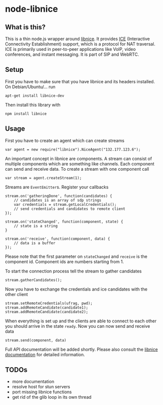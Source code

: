# node-libnice

## What is this?

This is a thin node.js wrapper around [libnice](http://nice.freedesktop.org/).
It provides
[ICE](http://en.wikipedia.org/wiki/Interactive_Connectivity_Establishment)
(Interactive Connectivity Establishment) support, which is a protocol for NAT
traversal. ICE is primarily used in peer-to-peer applications like VoIP, video
conferences, and instant messaging. It is part of SIP and WebRTC.

## Setup

First you have to make sure that you have libnice and its headers installed. On
Debian/Ubuntu/... run

	apt-get install libnice-dev

Then install this library with

	npm install libnice

## Usage

First you have to create an agent which can create streams

	var agent = new require("libnice").NiceAgent("132.177.123.6");

An important concept in libnice are components. A stream can consist of
multiple components which are something like channels. Each component can send
and receive data. To create a stream with one component call

	var stream = agent.createStream(1);

Streams are `EventEmitter`s. Register your callbacks

	stream.on('gatheringDone', function(candidates) {
	    // candidates is an array of sdp strings
	    var credentials = stream.getLocalCredentials();
	    // send credentials and candidates to remote client
	});

	stream.on('stateChanged', function(component, state) {
		// state is a string
	}

	stream.on('receive', function(component, data) {
	    // data is a buffer
	});

Please note that the first parameter on `stateChanged` and `receive` is the
component id. Component ids are numbers starting from 1.

To start the connection process tell the stream to gather candidates

	stream.gatherCandidates();

Now you have to exchange the credentials and ice candidates with the other
client

	stream.setRemoteCredentials(ufrag, pwd);
	stream.addRemoteCandidate(candidate1);
	stream.addRemoteCandidate(candidate2);

When everything is set up and the clients are able to connect to each other you
should arrive in the state `ready`. Now you can now send and receive data

	stream.send(component, data)

Full API documentation will be added shortly. Please also consult the [libnice
documentation](http://nice.freedesktop.org/libnice/index.html) for detailed
information.

## TODOs

* more documentation
* resolve host for stun servers
* port missing libnice functions
* get rid of the glib loop in its own thread

